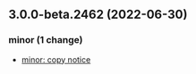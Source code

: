 ## 3.0.0-beta.2462 (2022-06-30)

### minor (1 change)

- [minor: copy notice](QuickBox/development/v3-development@fefd1d385685bf624b4724635ca3afaa47e20043)

